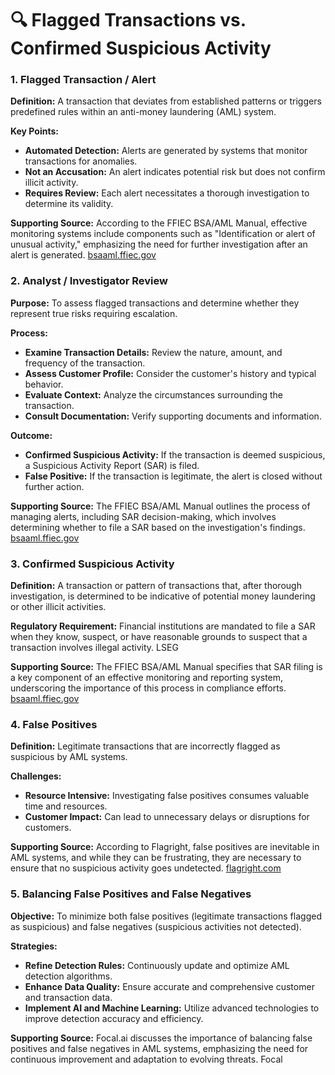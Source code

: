 # 🔍 Flagged Transactions vs. Confirmed Suspicious Activity

### 1. Flagged Transaction / Alert

**Definition:**
A transaction that deviates from established patterns or triggers predefined rules within an anti-money laundering (AML) system.

**Key Points:**
*   **Automated Detection:** Alerts are generated by systems that monitor transactions for anomalies.
*   **Not an Accusation:** An alert indicates potential risk but does not confirm illicit activity.
*   **Requires Review:** Each alert necessitates a thorough investigation to determine its validity.

**Supporting Source:**
According to the FFIEC BSA/AML Manual, effective monitoring systems include components such as "Identification or alert of unusual activity," emphasizing the need for further investigation after an alert is generated. [bsaaml.ffiec.gov](https://bsaaml.ffiec.gov/manual/AssessingComplianceWithBSARegulatoryRequirements/04?utm_source=chatgpt.com)

### 2. Analyst / Investigator Review

**Purpose:**
To assess flagged transactions and determine whether they represent true risks requiring escalation.

**Process:**
*   **Examine Transaction Details:** Review the nature, amount, and frequency of the transaction.
*   **Assess Customer Profile:** Consider the customer's history and typical behavior.
*   **Evaluate Context:** Analyze the circumstances surrounding the transaction.
*   **Consult Documentation:** Verify supporting documents and information.

**Outcome:**
*   **Confirmed Suspicious Activity:** If the transaction is deemed suspicious, a Suspicious Activity Report (SAR) is filed.
*   **False Positive:** If the transaction is legitimate, the alert is closed without further action.

**Supporting Source:**
The FFIEC BSA/AML Manual outlines the process of managing alerts, including SAR decision-making, which involves determining whether to file a SAR based on the investigation's findings. [bsaaml.ffiec.gov](bsaaml.ffiec.gov)

### 3. Confirmed Suspicious Activity

**Definition:**
A transaction or pattern of transactions that, after thorough investigation, is determined to be indicative of potential money laundering or other illicit activities.

**Regulatory Requirement:**
Financial institutions are mandated to file a SAR when they know, suspect, or have reasonable grounds to suspect that a transaction involves illegal activity. LSEG

**Supporting Source:**
The FFIEC BSA/AML Manual specifies that SAR filing is a key component of an effective monitoring and reporting system, underscoring the importance of this process in compliance efforts. [bsaaml.ffiec.gov](bsaaml.ffiec.gov)

### 4. False Positives

**Definition:**
Legitimate transactions that are incorrectly flagged as suspicious by AML systems.

**Challenges:**
*   **Resource Intensive:** Investigating false positives consumes valuable time and resources.
*   **Customer Impact:** Can lead to unnecessary delays or disruptions for customers.

**Supporting Source:**
According to Flagright, false positives are inevitable in AML systems, and while they can be frustrating, they are necessary to ensure that no suspicious activity goes undetected. [flagright.com](flagright.com)

### 5. Balancing False Positives and False Negatives

**Objective:**
To minimize both false positives (legitimate transactions flagged as suspicious) and false negatives (suspicious activities not detected).

**Strategies:**
*   **Refine Detection Rules:** Continuously update and optimize AML detection algorithms.
*   **Enhance Data Quality:** Ensure accurate and comprehensive customer and transaction data.
*   **Implement AI and Machine Learning:** Utilize advanced technologies to improve detection accuracy and efficiency.

**Supporting Source:**
Focal.ai discusses the importance of balancing false positives and false negatives in AML systems, emphasizing the need for continuous improvement and adaptation to evolving threats. Focal
